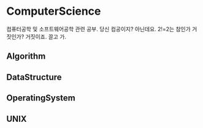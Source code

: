 # ComputerScience
컴퓨터공학 및 소프트웨어공학 관련 공부.  당신 컴공이지? 아닌데요. 2!=2는 참인가 거짓인가? 거짓이죠. 끌고 가.    

## Algorithm

## DataStructure

## OperatingSystem

## UNIX